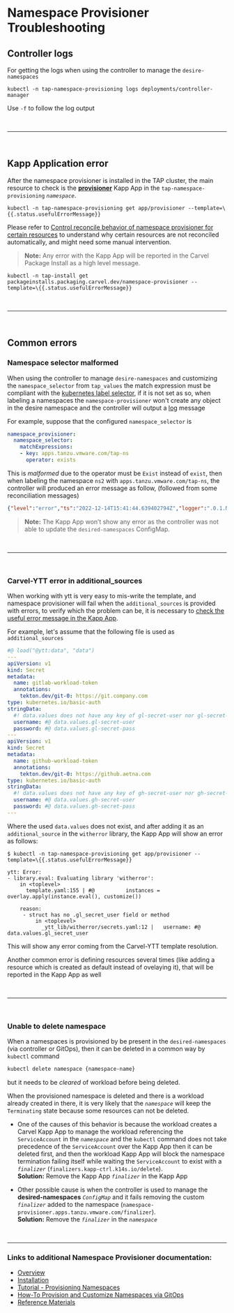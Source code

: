 # Namespace Provisioner Troubleshooting

## <a id="controller-logs"></a>Controller logs

For getting the logs when using the controller to manage the `desire-namespaces`

```terminal
kubectl -n tap-namespace-provisioning logs deployments/controller-manager
```

Use `-f` to follow the log output

</br>

---

</br>

## <a id="carvel-kapp-application-error"></a>Kapp Application error

After the namespace provisioner is installed in the TAP cluster, the main resource to check is the
**[provisioner](about.hbs.md#nsp-component-carvel-app)** Kapp App in the `tap-namespace-provisioning`
*`namespace`*.

```terminal
kubectl -n tap-namespace-provisioning get app/provisioner --template=\{{.status.usefulErrorMessage}}
```

Please refer to [Control reconcile behavior of namespace provisioner for certain resources](how-tos.hbs.md#control-reconcile-behavior)
to understand why certain resources are not reconciled automatically, and might need some manual intervention.

>**Note:** Any error with the Kapp App will be reported in the Carvel Package Install as a
high level message.

```terminal
kubectl -n tap-install get packageinstalls.packaging.carvel.dev/namespace-provisioner --template=\{{.status.usefulErrorMessage}}
```

</br>

---

</br>

## <a id="common-errors"></a>Common errors

### <a id="namespace-selector-malformed"></a>Namespace selector malformed

When using the controller to manage `desire-namespaces` and customizing the `namespace_selector`
from `tap_values` the match expression must be compliant with the
[kubernetes label selector](https://kubernetes.io/docs/concepts/overview/working-with-objects/labels/#label-selectors),
if it is not set as so, when labeling a namespaces the `namespace-provisioner` won't create any
object in the desire namespace and the controller will output a [log](#controller-logs) message

For example, suppose that the configured `namespace_selector` is

```yaml
namespace_provisioner:
  namespace_selector:
    matchExpressions:
    - key: apps.tanzu.vmware.com/tap-ns
      operator: exists
```

This is *malformed* due to the operator must be `Exist` instead of `exist`, then when labeling the
namespace `ns2` with `apps.tanzu.vmware.com/tap-ns`, the controller will produced an error message
as follow, (followed from some reconciliation messages)

```json
{"level":"error","ts":"2022-12-14T15:41:44.639402794Z","logger":".0.1.NamespaceSelectorReconciler","msg":"unable to sync","controller":"namespace","controllerGroup":"","controllerKind":"Namespace","Namespace":{"name":"ns2"},"namespace":"","name":"ns2","reconcileID":"26395d34-418b-446d-9b5e-a4a73cc657ed","resourceType":"/v1, Kind=Namespace","error":"\"exists\" is not a valid pod selector operator","stacktrace":"..."}
```

>**Note:** The Kapp App won’t show any error as the controller was not able to update the
`desired-namespaces` ConfigMap.

</br>

---

</br>

### <a id="carvel-ytt-error-additional-sources"></a>Carvel-YTT error in additional_sources

When working with ytt is very easy to mis-write the template, and namespace provisioner will fail
when the `additional_sources` is provided with errors, to verify which the problem can be, it is
necessary to [check the useful error message in the Kapp App](#carvel-kapp-application-error).

For example, let's assume that the following file is used as `additional_sources`

```yaml
#@ load("@ytt:data", "data")
---
apiVersion: v1
kind: Secret
metadata:
  name: gitlab-workload-token
  annotations:
    tekton.dev/git-0: https://git.company.com
type: kubernetes.io/basic-auth
stringData:
  #! data.values does not have any key of gl-secret-user nor gl-secret-pass
  username: #@ data.values.gl-secret-user
  password: #@ data.values.gl-secret-pass
---
apiVersion: v1
kind: Secret
metadata:
  name: github-workload-token
  annotations:
    tekton.dev/git-0: https://github.aetna.com
type: kubernetes.io/basic-auth
stringData:
  #! data.values does not have any key of gh-secret-user nor gh-secret-pass
  username: #@ data.values.gh-secret-user
  password: #@ data.values.gh-secret-pass
---
```

Where the used `data.values` does not exist, and after adding it as an `additional_source` in the
`witherror` library, the Kapp App will show an error as follows:

```terminal
$ kubectl -n tap-namespace-provisioning get app/provisioner --template=\{{.status.usefulErrorMessage}}

ytt: Error:
- library.eval: Evaluating library 'witherror':
    in <toplevel>
      template.yaml:155 | #@          instances = overlay.apply(instance.eval(), customize())

    reason:
     - struct has no .gl_secret_user field or method
         in <toplevel>
           _ytt_lib/witherror/secrets.yaml:12 |   username: #@ data.values.gl_secret_user
```

This will show any error coming from the Carvel-YTT template resolution.

Another common error is defining resources several times (like adding a resource which is created
as default instead of ovelaying it), that will be reported in the Kapp App as well

</br>

---

</br>

### <a id="unable-to-delete-namespace"></a>Unable to delete namespace

When a namespaces is provisioned by be present in the `desired-namespaces` (via controller or GitOps),
then it can be deleted in a common way by `kubectl` command

```bash
kubectl delete namespace {namespace-name}
```

but it needs to be *cleared* of workload before being deleted.

When the provisioned namespace is deleted and there is a workload already created in there, it is
very likely that the *`namespace`* will keep the `Terminating` state because some resources can not
be deleted.

- One of the causes of this behavior is because the workload creates a Carvel Kapp App to manage
  the workload referencing the `ServiceAccount` in the *`namespace`* and the `kubectl` command does
  not take precedence of the `ServiceAccount` over the Kapp App then it can be deleted first, and
  then the workload Kapp App will block the namespace termination failing itself while waiting the
  `ServiceAccount` to exist with a *`finalizer`* (`finalizers.kapp-ctrl.k14s.io/delete`).</br>
  **Solution:** Remove the Kapp App *`finalizer`* in the Kapp App

- Other possible cause is when the controller is used to manage the **desired-namespaces**
  *`ConfigMap`* and it fails removing the custom *`finalizer`* added to the namespace
  (`namespace-provisioner.apps.tanzu.vmware.com/finalizer`).</br>
  **Solution:** Remove the *`finalizer`* in the *`namespace`*

</br>

---

### Links to additional Namespace Provisioner documentation:

- [Overview](about.hbs.md)
- [Installation](install.hbs.md)
- [Tutorial - Provisioning Namespaces](tutorials.hbs.md)
- [How-To Provision and Customize Namespaces via GitOps](how-tos.hbs.md)
- [Reference Materials](reference.hbs.md)
